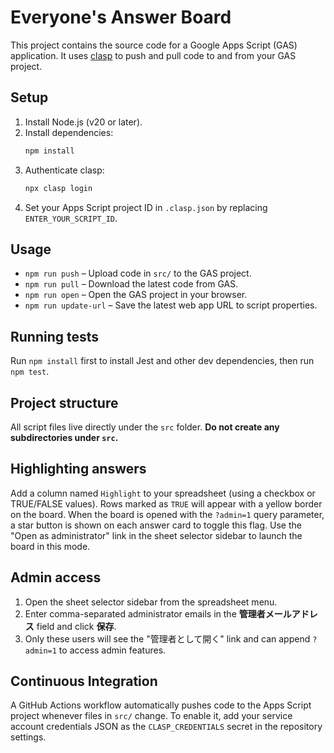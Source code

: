 # Everyone's Answer Board

This project contains the source code for a Google Apps Script (GAS) application.
It uses [clasp](https://github.com/google/clasp) to push and pull code to and from
your GAS project.

## Setup

1. Install Node.js (v20 or later).
2. Install dependencies:
   ```bash
   npm install
   ```
3. Authenticate clasp:
   ```bash
   npx clasp login
   ```
4. Set your Apps Script project ID in `.clasp.json` by replacing `ENTER_YOUR_SCRIPT_ID`.

## Usage

- `npm run push` – Upload code in `src/` to the GAS project.
- `npm run pull` – Download the latest code from GAS.
- `npm run open` – Open the GAS project in your browser.
- `npm run update-url` – Save the latest web app URL to script properties.

## Running tests
Run `npm install` first to install Jest and other dev dependencies, then run `npm test`.

## Project structure

All script files live directly under the `src` folder. **Do not create any
subdirectories under `src`.**

## Highlighting answers

Add a column named `Highlight` to your spreadsheet (using a checkbox or TRUE/FALSE values).
Rows marked as `TRUE` will appear with a yellow border on the board.
When the board is opened with the `?admin=1` query parameter,
a star button is shown on each answer card to toggle this flag.
Use the "Open as administrator" link in the sheet selector sidebar to launch the board in this mode.

## Admin access

1. Open the sheet selector sidebar from the spreadsheet menu.
2. Enter comma-separated administrator emails in the **管理者メールアドレス** field and click **保存**.
3. Only these users will see the "管理者として開く" link and can append `?admin=1` to access admin features.

## Continuous Integration

A GitHub Actions workflow automatically pushes code to the Apps Script project whenever files in `src/` change. To enable it, add your service account credentials JSON as the `CLASP_CREDENTIALS` secret in the repository settings.
